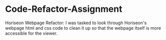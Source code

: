 # Code-Refactor-Assignment
Horiseon Webpage Refactor:
I was tasked to look through Horiseon's webpage html and css code to clean it up so that the webpage itself is more accessible for the viewer.
